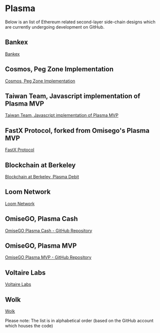 # Plasma
Below is an list of Ethereum related second-layer side-chain designs which are currently undergoing development on GitHub.

## Bankex
[Bankex](https://github.com/BANKEX/PlasmaParentContract)

## Cosmos, Peg Zone Implementation
[Cosmos, Peg Zone Implementation](https://github.com/cosmos/peggy)

## Taiwan Team, Javascript implementation of Plasma MVP
[Taiwan Team, Javascript implementation of Plasma MVP](https://github.com/ethereum-plasma/plasma)

## FastX Protocol, forked from Omisego's Plasma MVP
[FastX Protocol](https://github.com/FastXProtocol/plasma-mvp)

## Blockchain at Berkeley
[Blockchain at Berkeley, Plasma Debit](https://github.com/FourthState)

## Loom Network
[Loom Network](https://github.com/loomnetwork/plasma-erc721)

## OmiseGO, Plasma Cash
[OmiseGO Plasma Cash - GitHub Repository](https://github.com/omisego/plasma-cash)

## OmiseGO, Plasma MVP
[OmiseGO Plasma MVP - GitHub Repository](https://github.com/omisego/plasma-mvp)

## Voltaire Labs
[Voltaire Labs](https://github.com/voltairelabs/plasma)

## Wolk
[Wolk](https://github.com/wolkdb/deepblockchains/tree/master/Plasmacash)

Please note: The list is in alphabetical order (based on the GitHub account which houses the code)
